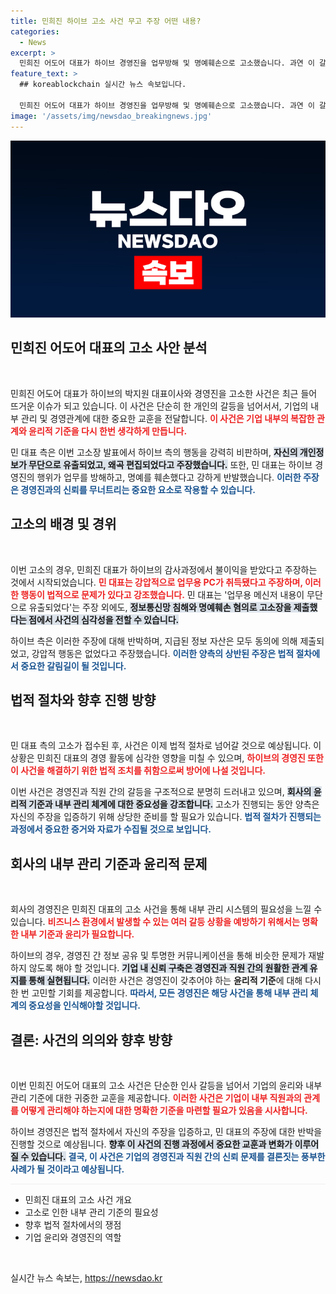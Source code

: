 ```yaml
---
title: 민희진 하이브 고소 사건 무고 주장 어떤 내용?
categories:
  - News
excerpt: >
  민희진 어도어 대표가 하이브 경영진을 업무방해 및 명예훼손으로 고소했습니다. 과연 이 갈등의 배경과 진실은 무엇일까요? 심각한 의혹 속에 귀추가 주목됩니다!
feature_text: >
  ## koreablockchain 실시간 뉴스 속보입니다.

  민희진 어도어 대표가 하이브 경영진을 업무방해 및 명예훼손으로 고소했습니다. 과연 이 갈등의 배경과 진실은 무엇일까요? 심각한 의혹 속에 귀추가 주목됩니다!
image: '/assets/img/newsdao_breakingnews.jpg'
---
```


<p><img src="/assets/img/newsdao_breakingnews.jpg" alt="koreablockchain 속보" /></p>

<h2 data-ke-size="size26">민희진 어도어 대표의 고소 사안 분석</h2>

<p data-ke-size="size16">&nbsp;</p>

<p>민희진 어도어 대표가 하이브의 박지원 대표이사와 경영진을 고소한 사건은 최근 들어 뜨거운 이슈가 되고 있습니다. 이 사건은 단순히 한 개인의 갈등을 넘어서서, 기업의 내부 관리 및 경영관계에 대한 중요한 교훈을 전달합니다. <b><span style="color: #ee2323;">이 사건은 기업 내부의 복잡한 관계와 윤리적 기준을 다시 한번 생각하게 만듭니다.</span></b></p>

<p>민 대표 측은 이번 고소장 발표에서 하이브 측의 행동을 강력히 비판하며, <b><span style="background-color: #21538527;">자신의 개인정보가 무단으로 유출되었고, 왜곡 편집되었다고 주장했습니다.</span></b> 또한, 민 대표는 하이브 경영진의 행위가 업무를 방해하고, 명예를 훼손했다고 강하게 반발했습니다. <b><span style="color: #1a5490;">이러한 주장은 경영진과의 신뢰를 무너트리는 중요한 요소로 작용할 수 있습니다.</span></b> </p>

<h2 data-ke-size="size26">고소의 배경 및 경위</h2>

<p data-ke-size="size16">&nbsp;</p>

<p>이번 고소의 경우, 민희진 대표가 하이브의 감사과정에서 불이익을 받았다고 주장하는 것에서 시작되었습니다. <b><span style="color: #ee2323;">민 대표는 강압적으로 업무용 PC가 취득됐다고 주장하며, 이러한 행동이 법적으로 문제가 있다고 강조했습니다.</span></b> 민 대표는 '업무용 메신저 내용이 무단으로 유출되었다'는 주장 외에도, <b><span style="background-color: #21538527;">정보통신망 침해와 명예훼손 혐의로 고소장을 제출했다는 점에서 사건의 심각성을 전할 수 있습니다.</span></b></p>

<p>하이브 측은 이러한 주장에 대해 반박하며, 지급된 정보 자산은 모두 동의에 의해 제출되었고, 강압적 행동은 없었다고 주장했습니다. <b><span style="color: #1a5490;">이러한 양측의 상반된 주장은 법적 절차에서 중요한 갈림길이 될 것입니다.</span></b></p>

<h2 data-ke-size="size26">법적 절차와 향후 진행 방향</h2>

<p data-ke-size="size16">&nbsp;</p>

<p>민 대표 측의 고소가 접수된 후, 사건은 이제 법적 절차로 넘어갈 것으로 예상됩니다. 이 상황은 민희진 대표의 경영 활동에 심각한 영향을 미칠 수 있으며, <b><span style="color: #ee2323;">하이브의 경영진 또한 이 사건을 해결하기 위한 법적 조치를 취함으로써 방어에 나설 것입니다.</span></b></p>

<p>이번 사건은 경영진과 직원 간의 갈등을 구조적으로 분명히 드러내고 있으며, <b><span style="background-color: #21538527;">회사의 윤리적 기준과 내부 관리 체계에 대한 중요성을 강조합니다.</span></b> 고소가 진행되는 동안 양측은 자신의 주장을 입증하기 위해 상당한 준비를 할 필요가 있습니다. <b><span style="color: #1a5490;">법적 절차가 진행되는 과정에서 중요한 증거와 자료가 수집될 것으로 보입니다.</span></b></p>

<h2 data-ke-size="size26">회사의 내부 관리 기준과 윤리적 문제</h2>

<p data-ke-size="size16">&nbsp;</p>

<p>회사의 경영진은 민희진 대표의 고소 사건을 통해 내부 관리 시스템의 필요성을 느낄 수 있습니다. <b><span style="color: #ee2323;">비즈니스 환경에서 발생할 수 있는 여러 갈등 상황을 예방하기 위해서는 명확한 내부 기준과 윤리가 필요합니다.</span></b> </p>

<p>하이브의 경우, 경영진 간 정보 공유 및 투명한 커뮤니케이션을 통해 비슷한 문제가 재발하지 않도록 해야 할 것입니다. <b><span style="background-color: #21538527;">기업 내 신뢰 구축은 경영진과 직원 간의 원활한 관계 유지를 통해 실현됩니다.</span></b> 이러한 사건은 경영진이 갖추어야 하는 <b>윤리적 기준</b>에 대해 다시 한 번 고민할 기회를 제공합니다. <b><span style="color: #1a5490;">따라서, 모든 경영진은 해당 사건을 통해 내부 관리 체계의 중요성을 인식해야할 것입니다.</span></b></p>

<h2 data-ke-size="size26">결론: 사건의 의의와 향후 방향</h2>

<p data-ke-size="size16">&nbsp;</p>

<p>이번 민희진 어도어 대표의 고소 사건은 단순한 인사 갈등을 넘어서 기업의 윤리와 내부 관리 기준에 대한 귀중한 교훈을 제공합니다. <b><span style="color: #ee2323;">이러한 사건은 기업이 내부 직원과의 관계를 어떻게 관리해야 하는지에 대한 명확한 기준을 마련할 필요가 있음을 시사합니다.</span></b></p>

<p>하이브 경영진은 법적 절차에서 자신의 주장을 입증하고, 민 대표의 주장에 대한 반박을 진행할 것으로 예상됩니다. <b><span style="background-color: #21538527;">향후 이 사건의 진행 과정에서 중요한 교훈과 변화가 이루어질 수 있습니다.</span></b> <b><span style="color: #1a5490;">결국, 이 사건은 기업의 경영진과 직원 간의 신뢰 문제를 결론짓는 풍부한 사례가 될 것이라고 예상됩니다.</span></b></p>

<hr style="height: 1px; border: none; color: #eeeeee; background-color: #eeeeee;" />

<ul>
    <li>민희진 대표의 고소 사건 개요</li>
    <li>고소로 인한 내부 관리 기준의 필요성</li>
    <li>향후 법적 절차에서의 쟁점</li>
    <li>기업 윤리와 경영진의 역할</li>
</ul>

<p data-ke-size="size16">&nbsp;</p>
실시간 뉴스 속보는, <a href="https://newsdao.kr" rel="dofollow">https://newsdao.kr</a>



